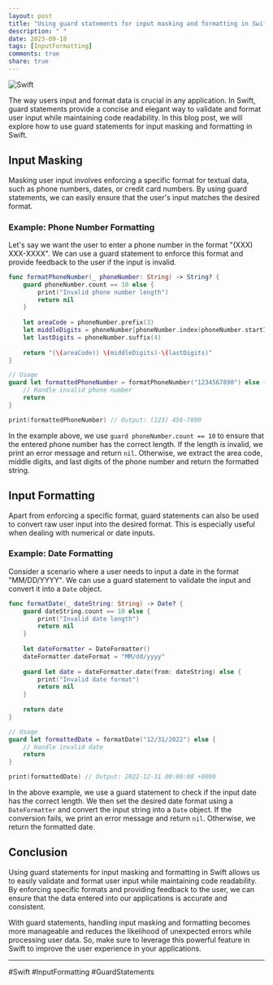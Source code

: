 ```yaml
---
layout: post
title: "Using guard statements for input masking and formatting in Swift"
description: " "
date: 2023-09-18
tags: [InputFormatting]
comments: true
share: true
---
```


![Swift](https://img.shields.io/badge/Language-Swift-orange)

The way users input and format data is crucial in any application. In Swift, guard statements provide a concise and elegant way to validate and format user input while maintaining code readability. In this blog post, we will explore how to use guard statements for input masking and formatting in Swift.

## Input Masking
Masking user input involves enforcing a specific format for textual data, such as phone numbers, dates, or credit card numbers. By using guard statements, we can easily ensure that the user's input matches the desired format.

### Example: Phone Number Formatting
Let's say we want the user to enter a phone number in the format "(XXX) XXX-XXXX". We can use a guard statement to enforce this format and provide feedback to the user if the input is invalid.

```swift
func formatPhoneNumber(_ phoneNumber: String) -> String? {
    guard phoneNumber.count == 10 else {
        print("Invalid phone number length")
        return nil
    }
    
    let areaCode = phoneNumber.prefix(3)
    let middleDigits = phoneNumber[phoneNumber.index(phoneNumber.startIndex, offsetBy: 3)..<phoneNumber.index(phoneNumber.startIndex, offsetBy: 6)]
    let lastDigits = phoneNumber.suffix(4)
    
    return "(\(areaCode)) \(middleDigits)-\(lastDigits)"
}

// Usage
guard let formattedPhoneNumber = formatPhoneNumber("1234567890") else {
    // Handle invalid phone number
    return
}

print(formattedPhoneNumber) // Output: (123) 456-7890
```
In the example above, we use `guard phoneNumber.count == 10` to ensure that the entered phone number has the correct length. If the length is invalid, we print an error message and return `nil`. Otherwise, we extract the area code, middle digits, and last digits of the phone number and return the formatted string.

## Input Formatting
Apart from enforcing a specific format, guard statements can also be used to convert raw user input into the desired format. This is especially useful when dealing with numerical or date inputs.

### Example: Date Formatting
Consider a scenario where a user needs to input a date in the format "MM/DD/YYYY". We can use a guard statement to validate the input and convert it into a `Date` object.

```swift
func formatDate(_ dateString: String) -> Date? {
    guard dateString.count == 10 else {
        print("Invalid date length")
        return nil
    }
    
    let dateFormatter = DateFormatter()
    dateFormatter.dateFormat = "MM/dd/yyyy"
    
    guard let date = dateFormatter.date(from: dateString) else {
        print("Invalid date format")
        return nil
    }
    
    return date
}

// Usage
guard let formattedDate = formatDate("12/31/2022") else {
    // Handle invalid date
    return
}

print(formattedDate) // Output: 2022-12-31 00:00:00 +0000
```

In the above example, we use a guard statement to check if the input date has the correct length. We then set the desired date format using a `DateFormatter` and convert the input string into a `Date` object. If the conversion fails, we print an error message and return `nil`. Otherwise, we return the formatted date.

## Conclusion
Using guard statements for input masking and formatting in Swift allows us to easily validate and format user input while maintaining code readability. By enforcing specific formats and providing feedback to the user, we can ensure that the data entered into our applications is accurate and consistent.

With guard statements, handling input masking and formatting becomes more manageable and reduces the likelihood of unexpected errors while processing user data. So, make sure to leverage this powerful feature in Swift to improve the user experience in your applications.

---

\#Swift #InputFormatting #GuardStatements
